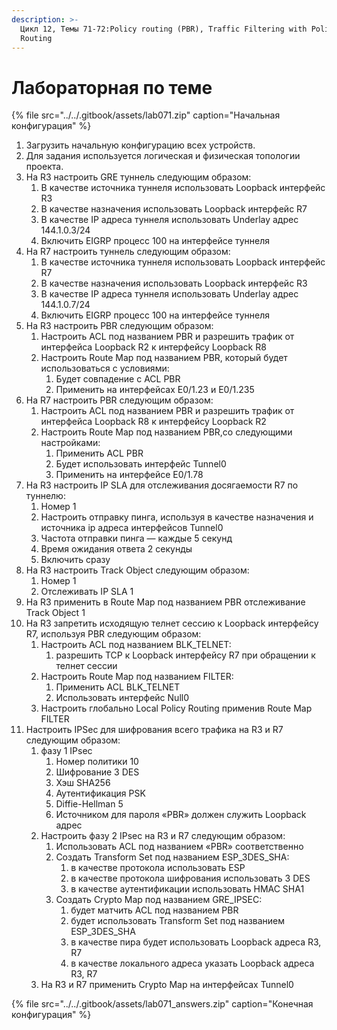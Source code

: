 ```yaml
---
description: >-
  Цикл 12, Темы 71-72:Policy routing (PBR), Traffic Filtering with Policy-Based
  Routing
---
```


# Лабораторная по теме

{% file src="../../.gitbook/assets/lab071.zip" caption="Начальная конфигурация" %}

1. Загрузить начальную конфигурацию всех устройств.
2. Для задания используется логическая и физическая топологии проекта.
3. На R3 настроить GRE туннель следующим образом:
   1. В качестве источника туннеля использовать Loopback интерфейс R3
   2. В качестве назначения использовать Loopback интерфейс R7
   3. В качестве IP адреса туннеля использовать Underlay адрес 144.1.0.3/24
   4. Включить EIGRP процесс 100 на интерфейсе туннеля
4. На R7 настроить туннель следующим образом:
   1. В качестве источника туннеля использовать Loopback интерфейс R7
   2. В качестве назначения использовать Loopback интерфейс R3
   3. В качестве IP адреса туннеля использовать Underlay адрес 144.1.0.7/24
   4. Включить EIGRP процесс 100 на интерфейсе туннеля
5. На R3 настроить PBR следующим образом:
   1. Настроить ACL под названием PBR и разрешить трафик от интерфейса Loopback R2 к интерфейсу Loopback R8
   2. Настроить Route Map под названием PBR, который будет использоваться с условиями:
      1. Будет совпадение с ACL PBR
      2. Применить на интерфейсах E0/1.23 и E0/1.235
6. На R7 настроить PBR следующим образом:
   1. Настроить ACL под названием PBR и разрешить трафик от интерфейса Loopback R8 к интерфейсу Loopback R2
   2. Настроить Route Map под названием PBR,со следующими настройками:
      1. Применить ACL PBR
      2. Будет использовать интерфейс Tunnel0
      3. Применить на интерфейсе E0/1.78
7. На R3 настроить IP SLA для отслеживания досягаемости R7 по туннелю:
   1. Номер 1
   2. Настроить отправку пинга, используя в качестве назначения и источника ip адреса интерфейсов Tunnel0
   3. Частота отправки пинга — каждые 5 секунд
   4. Время ожидания ответа 2 секунды
   5. Включить сразу
8. На R3 настроить Track Object следующим образом:
   1. Номер 1
   2. Отслеживать IP SLA 1
9. На R3 применить в Route Map под названием PBR отслеживание Track Object 1
10. На R3 запретить исходящую телнет сессию к Loopback интерфейсу R7, используя PBR следующим образом:
    1. Настроить ACL под названием BLK\_TELNET:
       1. разрешить TCP к Loopback интерфейсу R7 при обращении к телнет сессии
    2. Настроить Route Map под названием FILTER:
       1. Применить ACL BLK\_TELNET
       2. Использовать интерфейс Null0
    3. Настроить глобально Local Policy Routing применив Route Map FILTER
11. Настроить IPSec для шифрования всего трафика на R3 и R7 следующим образом:
    1. фазу 1 IPsec
       1. Номер политики 10
       2. Шифрование 3 DES
       3. Хэш SHA256
       4. Аутентификация PSK
       5. Diffie-Hellman 5
       6. Источником для пароля «PBR» должен служить Loopback адрес
    2. Настроить фазу 2 IPsec на R3 и R7 следующим образом:
       1. Использовать ACL под названием «PBR» соответственно
       2. Создать Transform Set под названием ESP\_3DES\_SHA:
          1. в качестве протокола использовать ESP
          2. в качестве протокола шифрования использовать 3 DES
          3. в качестве аутентификации использовать HMAC SHA1
       3. Создать Crypto Map под названием GRE\_IPSEC:
          1. будет матчить ACL под названием PBR
          2. будет использовать Transform Set под названием ESP\_3DES\_SHA
          3. в качестве пира будет использовать Loopback адреса R3, R7
          4. в качестве локального адреса указать Loopback адреса R3, R7
    3. На R3 и R7 применить Crypto Map на интерфейсах Tunnel0

{% file src="../../.gitbook/assets/lab071\_answers.zip" caption="Конечная конфигурация" %}

